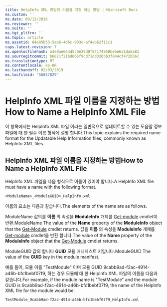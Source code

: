 ```yaml
---
title: HelpInfo XML 파일의 이름을 지정 하는 방법 | Microsoft Docs
ms.custom: ''
ms.date: 09/12/2016
ms.reviewer: ''
ms.suite: ''
ms.tgt_pltfrm: ''
ms.topic: article
ms.assetid: 64e85b53-5aeb-4d6c-903c-af4ab62f11c1
caps.latest.revision: 7
ms.openlocfilehash: a3e8ae664d5c0e29d0f84174950bebe6a1da6a81
ms.sourcegitcommit: b6871f21bd666f9cd71dd336bb3f844cf472b56c
ms.translationtype: MT
ms.contentlocale: ko-KR
ms.lasthandoff: 02/03/2019
ms.locfileid: "56857829"
---
```

# <a name="how-to-name-a-helpinfo-xml-file"></a><span data-ttu-id="3c8d2-102">HelpInfo XML 파일 이름을 지정하는 방법</span><span class="sxs-lookup"><span data-stu-id="3c8d2-102">How to Name a HelpInfo XML File</span></span>

<span data-ttu-id="3c8d2-103">이 항목에서는 HelpInfo XML 파일 이라는 일반적으로 업데이트할 수 있는 도움말 정보 파일에 대 한 필수 이름 형식에 설명 합니다.</span><span class="sxs-lookup"><span data-stu-id="3c8d2-103">This topic explains the required name format for the Updatable Help Information files, commonly known as HelpInfo XML files.</span></span>

## <a name="how-to-name-a-helpinfo-xml-file"></a><span data-ttu-id="3c8d2-104">HelpInfo XML 파일 이름을 지정하는 방법</span><span class="sxs-lookup"><span data-stu-id="3c8d2-104">How to Name a HelpInfo XML File</span></span>

<span data-ttu-id="3c8d2-105">HelpInfo XML 파일을 다음 형식으로 이름이 있어야 합니다.</span><span class="sxs-lookup"><span data-stu-id="3c8d2-105">A HelpInfo XML file must have a name with the following format.</span></span>

`<ModuleName>_<ModuleGUID>_HelpInfo.xml`

<span data-ttu-id="3c8d2-106">이름의 요소는 다음과 같습니다.</span><span class="sxs-lookup"><span data-stu-id="3c8d2-106">The elements of the name are as follows.</span></span>

<span data-ttu-id="3c8d2-107">ModuleName 값의를 **이름** 의 속성을 **ModuleInfo** 개체를 [Get-module](/powershell/module/Microsoft.PowerShell.Core/Get-Module) cmdlet이 반환.</span><span class="sxs-lookup"><span data-stu-id="3c8d2-107">ModuleName The value of the **Name** property of the **ModuleInfo** object that the [Get-Module](/powershell/module/Microsoft.PowerShell.Core/Get-Module) cmdlet returns.</span></span>
<span data-ttu-id="3c8d2-108">값을 **이름** 의 속성을 **ModuleInfo** 개체를 [Get-module](/powershell/module/Microsoft.PowerShell.Core/Get-Module) cmdlet을 반환 합니다.</span><span class="sxs-lookup"><span data-stu-id="3c8d2-108">The value of the **Name** property of the **ModuleInfo** object that the [Get-Module](/powershell/module/Microsoft.PowerShell.Core/Get-Module) cmdlet returns.</span></span>

<span data-ttu-id="3c8d2-109">ModuleGUID 값의 합니다 **GUID** 모듈 매니페스트 키입니다.</span><span class="sxs-lookup"><span data-stu-id="3c8d2-109">ModuleGUID The value of the **GUID** key in the module manifest.</span></span>

<span data-ttu-id="3c8d2-110">예를 들어, 모듈 이름 "TestModule" 이며 모듈 GUID 9cabb9ad-f2ac-4914-a46b-bfc1bebf07f9, 하는 경우 모듈에 대 한 HelpInfo XML 파일의 이름을 다음과 같습니다.</span><span class="sxs-lookup"><span data-stu-id="3c8d2-110">For example, if the module name is "TestModule" and the module GUID is 9cabb9ad-f2ac-4914-a46b-bfc1bebf07f9, the name of the HelpInfo XML file for the module would be:</span></span>

`TestModule_9cabb9ad-f2ac-4914-a46b-bfc1bebf07f9_HelpInfo.xml`